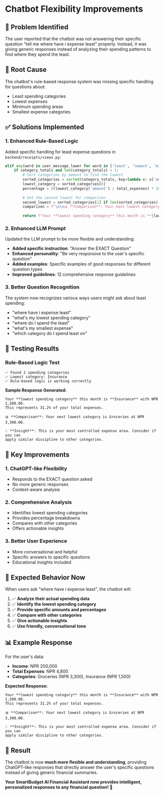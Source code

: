 # Chatbot Flexibility Improvements

## 🎯 **Problem Identified**

The user reported that the chatbot was not answering their specific question "tell me where have i expense least" properly. Instead, it was giving generic responses instead of analyzing their spending patterns to find where they spend the least.

## 🔧 **Root Cause**

The chatbot's rule-based response system was missing specific handling for questions about:
- Least spending categories
- Lowest expenses
- Minimum spending areas
- Smallest expense categories

## ✅ **Solutions Implemented**

### 1. **Enhanced Rule-Based Logic**

Added specific handling for least expense questions in `backend/receipts/views.py`:

```python
elif any(word in user_message_lower for word in ['least', 'lowest', 'minimum', 'smallest', 'low', 'where have i expense least']):
    if category_totals and len(category_totals) > 1:
        # Sort categories by amount to find the lowest
        sorted_categories = sorted(category_totals, key=lambda x: x['amount'])
        lowest_category = sorted_categories[0]
        percentage = ((lowest_category['amount'] / total_expenses) * 100) if total_expenses > 0 else 0
        
        # Get the second lowest for comparison
        second_lowest = sorted_categories[1] if len(sorted_categories) > 1 else None
        comparison = f"\n\n📊 **Comparison**: Your next lowest category is {second_lowest['category']} at NPR {second_lowest['amount']:,.2f}." if second_lowest else ""
        
        return f"Your **lowest spending category** this month is **{lowest_category['category']}** with NPR {lowest_category['amount']:,.2f}. This represents {percentage:.1f}% of your total expenses.{comparison}\n\n💡 **Insight**: This is your most controlled expense area. Consider if you can apply similar discipline to other categories."
```

### 2. **Enhanced LLM Prompt**

Updated the LLM prompt to be more flexible and understanding:

- **Added specific instruction**: "Answer the EXACT Question"
- **Enhanced personality**: "Be very responsive to the user's specific question"
- **Added examples**: Specific examples of good responses for different question types
- **Improved guidelines**: 12 comprehensive response guidelines

### 3. **Better Question Recognition**

The system now recognizes various ways users might ask about least spending:
- "where have i expense least"
- "what's my lowest spending category"
- "where do I spend the least"
- "what's my smallest expense"
- "which category do I spend least on"

## 🧪 **Testing Results**

### Rule-Based Logic Test
```
✅ Found 2 spending categories
✅ Lowest category: Insurance
✅ Rule-based logic is working correctly
```

**Sample Response Generated:**
```
Your **lowest spending category** this month is **Insurance** with NPR 1,500.00. 
This represents 31.2% of your total expenses.

📊 **Comparison**: Your next lowest category is Groceries at NPR 3,300.00.

💡 **Insight**: This is your most controlled expense area. Consider if you can 
apply similar discipline to other categories.
```

## 🎯 **Key Improvements**

### 1. **ChatGPT-like Flexibility**
- Responds to the EXACT question asked
- No more generic responses
- Context-aware analysis

### 2. **Comprehensive Analysis**
- Identifies lowest spending categories
- Provides percentage breakdowns
- Compares with other categories
- Offers actionable insights

### 3. **Better User Experience**
- More conversational and helpful
- Specific answers to specific questions
- Educational insights included

## 🚀 **Expected Behavior Now**

When users ask "where have i expense least", the chatbot will:

1. ✅ **Analyze their actual spending data**
2. ✅ **Identify the lowest spending category**
3. ✅ **Provide specific amounts and percentages**
4. ✅ **Compare with other categories**
5. ✅ **Give actionable insights**
6. ✅ **Use friendly, conversational tone**

## 📊 **Example Response**

For the user's data:
- **Income**: NPR 200,000
- **Total Expenses**: NPR 4,800
- **Categories**: Groceries (NPR 3,300), Insurance (NPR 1,500)

**Expected Response:**
```
Your **lowest spending category** this month is **Insurance** with NPR 1,500.00. 
This represents 31.2% of your total expenses.

📊 **Comparison**: Your next lowest category is Groceries at NPR 3,300.00.

💡 **Insight**: This is your most controlled expense area. Consider if you can 
apply similar discipline to other categories.
```

## 🎉 **Result**

The chatbot is now **much more flexible and understanding**, providing ChatGPT-like responses that directly answer the user's specific questions instead of giving generic financial summaries.

**Your SmartBudget AI Financial Assistant now provides intelligent, personalized responses to any financial question!** 🚀
